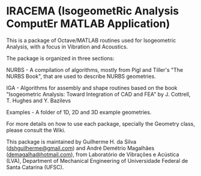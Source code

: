 # IRACEMA (IsogeometRic Analysis ComputEr MATLAB Application)

This is a package of Octave/MATLAB routines used for Isogeometric Analysis, with a focus in Vibration and Acoustics.

The package is organized in three sections:

NURBS - A compilation of algorithms, mostly from Pigl and Tiller's "The NURBS Book", that are used to describe NURBS geometries.

IGA - Algorithms for assembly and shape routines based on the book "Isogeometric Analysis: Toward Integration of CAD and FEA" by J. Cottrell, T. Hughes and Y. Bazilevs

Examples - A folder of 1D, 2D and 3D example geometries.

For more details on how to use each package, specially the Geometry class, please consult the Wiki.

This package is maintained by Guilherme H. da Silva (dshguilherme@gmail.com) and André Demétrio Magalhães (demagalha@hotmail.com), from Laboratório de Vibrações e Acústica (LVA), Department of Mechanical Engineering of Universidade Federal de Santa Catarina (UFSC).

